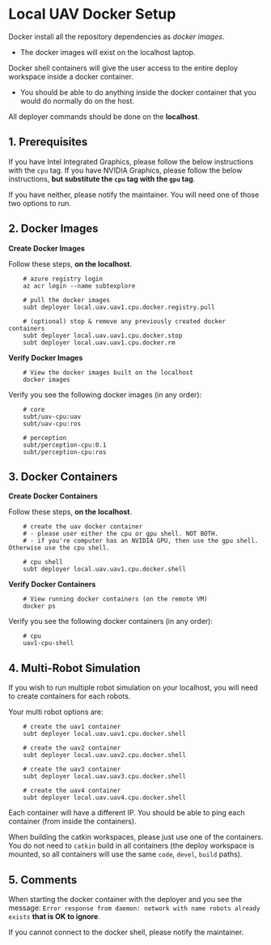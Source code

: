 # Local UAV Docker Setup

Docker install all the repository dependencies as *docker images*.

- The docker images will exist on the localhost laptop.

Docker shell containers will give the user access to the entire deploy workspace inside a docker container.

- You should be able to do anything inside the docker container that you would do normally do on the host.

All deployer commands should be done on the **localhost**.

## 1. Prerequisites

If you have Intel Integrated Graphics, please follow the below instructions with the `cpu` tag.
If you have NVIDIA Graphics, please follow the below instructions, **but substitute the `cpu` tag with the `gpu` tag**.

If you have neither, please notify the maintainer. You will need one of those two options to run.

## 2. Docker Images

**Create Docker Images**

Follow these steps, **on the localhost**.

        # azure registry login
        az acr login --name subtexplore

        # pull the docker images
        subt deployer local.uav.uav1.cpu.docker.registry.pull

        # (optional) stop & remove any previously created docker containers
        subt deployer local.uav.uav1.cpu.docker.stop
        subt deployer local.uav.uav1.cpu.docker.rm

**Verify Docker Images**

        # View the docker images built on the localhost
        docker images

Verify you see the following docker images (in any order):

        # core
        subt/uav-cpu:uav
        subt/uav-cpu:ros

        # perception
        subt/perception-cpu:0.1
        subt/perception-cpu:ros

## 3. Docker Containers

**Create Docker Containers**

Follow these steps, **on the localhost**.

        # create the uav docker container
        # - please user either the cpu or gpu shell. NOT BOTH.
        # - if you're computer has an NVIDIA GPU, then use the gpu shell. Otherwise use the cpu shell.

        # cpu shell
        subt deployer local.uav.uav1.cpu.docker.shell

**Verify Docker Containers**

        # View running docker containers (on the remote VM)
        docker ps

Verify you see the following docker containers (in any order):

        # cpu
        uav1-cpu-shell

## 4. Multi-Robot Simulation

If you wish to run multiple robot simulation on your localhost, you will need to create containers for each robots.

Your multi robot options are:

        # create the uav1 container
        subt deployer local.uav.uav1.cpu.docker.shell

        # create the uav2 container
        subt deployer local.uav.uav2.cpu.docker.shell

        # create the uav3 container
        subt deployer local.uav.uav3.cpu.docker.shell

        # create the uav4 container
        subt deployer local.uav.uav4.cpu.docker.shell

Each container will have a different IP. You should be able to ping each container (from inside the containers).

When building the catkin workspaces, please just use one of the containers. You do not need to `catkin` build in all containers (the deploy workspace is mounted, so all containers will use the same `code`, `devel`, `build` paths).

## 5. Comments

When starting the docker container with the deployer and you see the message: `Error response from daemon: network with name robots already exists` **that is OK to ignore**.

If you cannot connect to the docker shell, please notify the maintainer.
